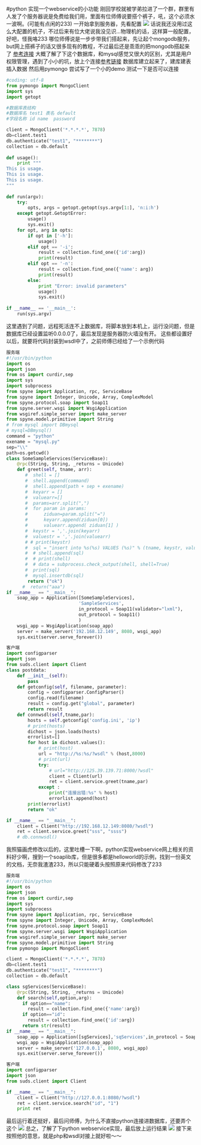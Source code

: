 #python 实现一个webservice的小功能
刚回学校就被学弟拉进了一个群，群里有人发了个服务器说是免费给我们用，里面有位师傅说要搭个裤子，吼，这个必须水一波啊。(可能有点闲的233)
一开始拿到服务器，先看配置
![](https://github.com/0linlin0/Records/blob/master/images/10.1.jpeg?raw=true)
话说我还没用过这么大配置的机子，不过后来有位大佬说我没见识...物理机的话，这样算一般配置，好吧，怪我咯233
哪位师傅说是一步步带我们搭起来，先让起个mongodb服务，but网上搭裤子的话又很多现有的教程，不过最后还是乖乖的把mongodb搭起来了 [参考连接](https://blog.csdn.net/wqc19920906/article/details/80998777)
大概了解了下这个数据库，和mysql感觉又很大的区别，尤其是用户权限管理，遇到了小小的坑，放上个连接[参考链接](https://www.jianshu.com/p/a4e94bb8a052)
数据库建立起来了，建库建表插入数据
然后用pymongo 尝试写了一个小的demo 测试一下是否可以连接
```python
#coding: utf-8
from pymongo import MongoClient
import sys
import getopt

#数据库表结构
#数据库名 test1 表名 default
#字段名称 id name  password

client = MongoClient('*.*.*.*', 7878)
db=client.test1
db.authenticate("test1", "********")
collection = db.default
 
def usage():
	print """
This is usage.
This is usage.
This is usage.
"""
 
def run(argv):
	try:
		opts, args = getopt.getopt(sys.argv[1:], 'n:i:h')
	except getopt.GetoptError:
		usage()
		sys.exit()	
	for opt, arg in opts:
		if opt in ['-h']:
			usage()
		elif opt == '-i':
			result = collection.find_one({'id':arg})
			print(result)
		elif opt == '-n':
			result = collection.find_one({'name': arg})
			print(result)
		else:
			print "Error: invalid parameters"
			usage()
			sys.exit()
 
if __name__ == '__main__':
	run(sys.argv)
```
这里遇到了问题，远程死活连不上数据库，将脚本放到本机上，运行没问题，但是数据库已经设置监听0.0.0.0了，最后发现是服务器防火墙没有开。
这些都设置好以后，就要将代码封装到wsdl中了，之前师傅已经给了一个示例代码
```python
服务端
#!/usr/bin/python
import os
import json
from os import curdir,sep
import sys
import subprocess
from spyne import Application, rpc, ServiceBase
from spyne import Integer, Unicode, Array, ComplexModel
from spyne.protocol.soap import Soap11
from spyne.server.wsgi import WsgiApplication
from wsgiref.simple_server import make_server
from spyne.model.primitive import String
# from mysql import DBmysql
# mysql=DBmysql()
command = "python"
exename = "mysql.py"
sep="\\"
path=os.getcwd()
class SomeSampleServices(ServiceBase):
    @rpc(String, String, _returns = Unicode)
    def greet(self, tname, arr):
       #  shell = []
       #  shell.append(command)
       #  shell.append(path + sep + exename)
       #  keyarr = []
       #  valuearr=[]
       #  params=arr.split(",")
       #  for param in params:
       #      ziduan=param.split("=")
       #      keyarr.append(ziduan[0])
       #      valuearr.append( ziduan[1] )
       #  keystr = ','.join(keyarr)
       #  valuestr = ','.join(valuearr)
       # # print(keystr)
       #  sql = "insert into %s(%s) VALUES (%s)" % (tname, keystr, valuestr)
       #  # shell.append(sql)
       #  # print(shell)
       #  # data = subprocess.check_output(shell, shell=True)
       #  print(sql)
       #  mysql.insertdb(sql)
        return ("ok")
      #  return("aaa")
if __name__ == "__main__":
    soap_app = Application([SomeSampleServices],
                           'SampleServices',
                           in_protocol = Soap11(validator="lxml"),
                           out_protocol = Soap11()
                           )
    wsgi_app = WsgiApplication(soap_app)
    server = make_server('192.168.12.149', 8080, wsgi_app)
    sys.exit(server.serve_forever())
```
```python
客户端
import configparser
import json
from suds.client import Client
class postdata:
    def __init__(self):
        pass
    def getconfig(self, filename, parameter):
        config = configparser.ConfigParser()
        config.read(filename)
        result = config.get("global", parameter)
        return result
    def connwsdl(self,tname,par):
        hosts = self.getconfig('config.ini', 'ip')
        # print(hosts)
        dichost = json.loads(hosts)
        errorlist=[]
        for host in dichost.values():
            # print(host)
            url = "http://%s:%s/?wsdl" % (host,8000)
            # print(url)
            try:
                # url="http://125.39.139.71:8000/?wsdl"
                client = Client(url)
                ret = client.service.greet(tname,par)
            except :
                print("连接出错:%s" % host)
                errorlist.append(host)
        print(errorlist)
        return "ok"

if __name__ == "__main__":
    client = Client("http://192.168.12.149:8080/?wsdl")
    ret = client.service.greet("sss", "ssss")
    # db.connwsdl()
```
我照猫画虎修改以后的，这里吐槽一下啊，python实现webservice网上相关的资料好少啊，搜到一个soaplib库，但是很多都是helloworld的示例，找到一份英文的文档，无奈我渣渣233，所以只能硬着头按照原来代码修改了233
```python
服务端
#!/usr/bin/python
import os
import json
from os import curdir,sep
import sys
import subprocess
from spyne import Application, rpc, ServiceBase
from spyne import Integer, Unicode, Array, ComplexModel
from spyne.protocol.soap import Soap11
from spyne.server.wsgi import WsgiApplication
from wsgiref.simple_server import make_server
from spyne.model.primitive import String
from pymongo import MongoClient

client = MongoClient('*.*.*.*', 7878)
db=client.test1
db.authenticate("test1", "********")
collection = db.default

class sgServices(ServiceBase):
    @rpc(String, String, _returns = Unicode)
    def search(self,option,arg):
      if option=="name":
        result = collection.find_one({'name':arg})
      if option=="id":
        result = collection.find_one({'id':arg})
      return str(result)
if __name__ == "__main__":
    soap_app = Application([sgServices],'sqServices',in_protocol = Soap11(validator="lxml"),out_protocol = Soap11())
    wsgi_app = WsgiApplication(soap_app)
    server = make_server('127.0.0.1', 8080, wsgi_app)
    sys.exit(server.serve_forever())
```
```python
客户端
import configparser
import json
from suds.client import Client

if __name__ == "__main__":
    client = Client("http://127.0.0.1:8080/?wsdl")
    ret = client.service.search("id", "1")
    print ret
```
最后运行着还挺好，最后问师傅，为什么不直接python连接进数据库，还要弄个这个
![](https://github.com/0linlin0/Records/blob/master/images/10.2.png?raw=true)
总之，了解了下python webservice实现，最后放上运行结果
![](https://github.com/0linlin0/Records/blob/master/images/10.3.jpg?raw=true)
接下来按照他的意思，就是php和wsdl对接上就好啦～～
